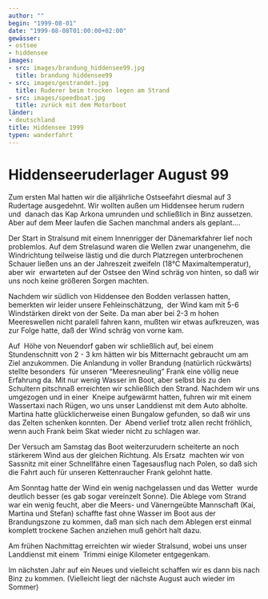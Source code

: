 ```yaml
---
author: ""
begin: "1999-08-01"
date: "1999-08-08T01:00:00+02:00"
gewässer:
- ostsee
- hiddensee
images:
- src: images/brandung_hiddensee99.jpg
  title: brandung hiddensee99
- src: images/gestrandet.jpg
  title: Ruderer beim trocken legen am Strand
- src: images/speedboat.jpg
  title: zurück mit dem Motorboot
länder:
- deutschland
title: Hiddensee 1999
typen: wanderfahrt
---
```


# Hiddenseeruderlager August 99


Zum ersten Mal hatten wir die alljährliche Ostseefahrt diesmal auf 3 Rudertage ausgedehnt. Wir wollten außen um Hiddensee herum rudern und  danach das Kap Arkona umrunden und schließlich in Binz aussetzen. Aber auf dem Meer laufen die Sachen manchmal anders als geplant....

Der Start in Stralsund mit einem Innenrigger der Dänemarkfahrer lief noch  problemlos. Auf dem Strelasund waren die Wellen zwar unangenehm, die Windrichtung teilweise lästig und die durch Platzregen unterbrochenen Schauer ließen uns an der Jahreszeit zweifeln (18°C Maximaltemperatur), aber wir  erwarteten auf der Ostsee den Wind schräg von hinten, so daß wir uns noch keine größeren Sorgen machten.

Nachdem wir südlich von Hiddensee den Bodden verlassen hatten, bemerkten wir leider unsere Fehleinschätzung,  der Wind kam mit 5-6 Windstärken direkt von der Seite. Da man aber bei 2-3 m hohen Meereswellen nicht paralell fahren kann, mußten wir etwas aufkreuzen, was zur Folge hatte, daß der Wind schräg von vorne kam.

Auf  Höhe von Neuendorf gaben wir schließlich auf, bei einem Stundenschnitt von 2 - 3 km hätten wir bis Mitternacht gebraucht um am Ziel anzukommen. Die Anlandung in voller Brandung (natürlich rückwärts) stellte besonders  für unseren “Meeresneuling” Frank eine völlig neue Erfahrung da. Mit nur wenig Wasser im Boot, aber selbst bis zu den Schultern pitschnaß erreichten wir schließlich den Strand. Nachdem wir uns umgezogen und in einer  Kneipe aufgewärmt hatten, fuhren wir mit einem Wassertaxi nach Rügen, wo uns unser Landdienst mit dem Auto abholte. Martina hatte glücklicherweise einen Bungalow gefunden, so daß wir uns das Zelten schenken konnten. Der  Abend verlief trotz allen recht fröhlich, wenn auch Frank beim Skat wieder nicht zu schlagen war.

Der Versuch am Samstag das Boot weiterzurudern scheiterte an noch stärkerem Wind aus der gleichen Richtung. Als Ersatz  machten wir von Sassnitz mit einer Schnellfähre einen Tagesausflug nach Polen, so daß sich die Fahrt auch für unseren Kettenraucher Frank gelohnt hatte.

Am Sonntag hatte der Wind ein wenig nachgelassen und das Wetter  wurde deutlich besser (es gab sogar vereinzelt Sonne). Die Ablege vom Strand war ein wenig feucht, aber die Meers- und Vänerngeübte Mannschaft (Kai, Martina und Stefan) schaffte fast ohne Wasser im Boot aus der  Brandungszone zu kommen, daß man sich nach dem Ablegen erst einmal komplett trockene Sachen anziehen muß gehört halt dazu.

Am frühen Nachmittag erreichten wir wieder Stralsund, wobei uns unser Landdienst mit einem  Trimmi einige Kilometer entgegenkam.

Im nächsten Jahr auf ein Neues und vielleicht schaffen wir es dann bis nach Binz zu kommen. (Vielleicht liegt der nächste August auch wieder im Sommer)
